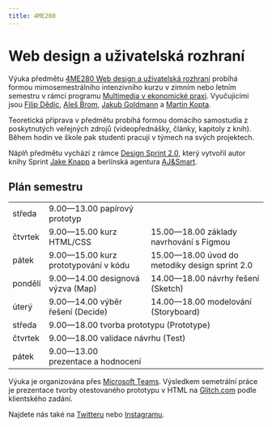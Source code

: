 ```yaml
---
title: 4ME280
---
```

# Web design a uživatelská rozhraní

Výuka předmětu [4ME280 Web design a uživatelská rozhraní](https://insis.vse.cz/katalog/syllabus.pl?predmet=156489) probíhá formou mimosemestrálního intenzivního kurzu v zimním nebo letním semestru 
v rámci programu [Multimedia v ekonomické praxi](https://kme.vse.cz/studium/bakalarske-studium/obor-multimedia-v-ekonomicke-praxi/).
Vyučujícími jsou [Filip Dědic](https://www.linkedin.com/in/filipdedic/), 
[Aleš Brom](https://www.linkedin.com/in/ales-brom-8077527/), [Jakub Goldmann](https://www.linkedin.com/in/jakubgoldmann) 
a [Martin Kopta](https://www.linkedin.com/in/kopta).

Teoretická příprava v předmětu probíhá formou domácího samostudia z poskytnutých 
veřejných zdrojů (videopřednášky, články, kapitoly z knih). Během hodin ve škole 
pak studenti pracují v týmech na svých projektech.

Náplň předmětu vychází z rámce [Design Sprint 2.0](https://www.sessionlab.com/templates/design-sprint-2-0/), který vytvořil autor knihy Sprint [Jake Knapp](https://jakeknapp.com/) a berlínská agentura [AJ&Smart](https://ajsmart.com).

## Plán semestru

<table>
  <tr><td> středa  </td><td> 9.00—13.00 papírový prototyp </td><td></td></tr>
  <tr><td> čtvrtek </td><td> 9.00—15.00 kurz HTML/CSS </td><td> 15.00—18.00 základy navrhování s Figmou </td></tr>
  <tr><td> pátek </td><td> 9.00—15.00 kurz prototypování v kódu </td><td> 15.00—18.00 úvod do metodiky design sprint 2.0 </td></tr>
  <tr><td> pondělí </td><td> 9.00—14.00 designová výzva (Map) </td><td> 14.00—18.00 návrhy řešení (Sketch) </td></tr>
  <tr><td> úterý </td><td> 9.00—14.00 výběr řešení (Decide) </td><td> 14.00—18.00 modelování (Storyboard) </td></tr>
  <tr><td> středa  <td colspan="2"> 9.00—18.00 tvorba prototypu (Prototype) </td></tr>
  <tr><td> čtvrtek <td colspan="2"> 9.00—18.00 validace návrhu (Test) </td></tr>
  <tr><td> pátek </td><td> 9.00—13.00 prezentace a hodnocení </td><td></td></tr>
</table>

Výuka je organizována přes [Microsoft Teams](https://teams.microsoft.com/l/team/19%3a562d24c4bc2c4311a8343ec55cb3b752%40thread.tacv2/conversations?groupId=fb044ea7-c288-48bc-8c9b-c4b7f16d1380&tenantId=2b51a4b3-443f-4406-8ca4-19056a79a444). Výsledkem semetrální práce je prezentace tvorby otestovaného prototypu v HTML na [Glitch.com](https://glitch.com/@4me280) podle klientského zadání.

Najdete nás také na [Twitteru](https://twitter.com/4me280) nebo [Instagramu](https://instagram.com/4me280).

